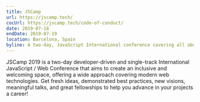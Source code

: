 ```yaml
---
title: JSCamp
url: https://jscamp.tech/
cocUrl: https://jscamp.tech/code-of-conduct/
date: 2019-07-18
endDate: 2019-07-19
location: Barcelona, Spain
byline: A two-day, JavaScript International conference covering all about modern web technologies
---
```


JSCamp 2019 is a two-day developer-driven and single-track International JavaScript / Web Conference that aims to create an inclusive and welcoming space, offering a wide approach covering modern web technologies. Get fresh ideas, demonstrated best practices, new visions, meaningful talks, and great fellowships to help you advance in your projects a career!

